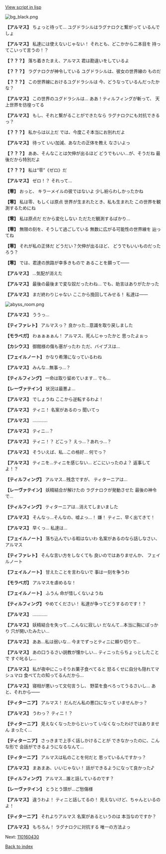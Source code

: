 [View script in lisp](../scripts/110160420.txt)

![bg_black.png](../images/backgrounds/bg_black.png)

**【アルマス】**
ちょっと待って…
ユグドラシルはラグナロクと繋がって
いるんでしょ

**【アルマス】**
私達には使えないじゃない！
それとも、どこかから二本目を
持ってこいって言うの！？

**【？？？】**
落ち着きたまえ、アルマス
君は勘違いをしているよ

**【？？？】**
ラグナロクが神令している
ユグドラシルは、彼女の世界線の
ものだ

**【？？？】**
この世界線におけるユグドラシルは
今、どうなっているんだったかな？

**【アルマス】**
この世界のユグドラシルは…
ああ！ティルフィングが斬って、
天上世界を彷徨ってる

**【アルマス】**
もし、それと繋がることができたなら
ラグナロクにも対抗できるっ？

**【？？？】**
私からは以上だ
では、今度こそ本当にお別れだよ

**【アルマス】**
待って
いい加減、あなたの正体を教え
なさいよっ

**【？？？】**
ああ、そんなことは欠伸が出るほど
どうでもいい…が、そうだね
最後だから特別だよ

**【？？？】**
私は“零”《ゼロ》だ

**【アルマス】**
ゼロ！？
それって…

**【零】**
おっと、
キラーメイルの彼ではないよ
少し紛らわしかったかね

**【零】**
私は零、もしくは原点
世界が生まれたとき、私も生まれた
この世界を観測するためにね

**【零】**
私は原点だ
だから変化しない
ただただ観測するばかり…

**【零】**
無限の刻を、そうして過ごしている
無数に広がる可能性の世界線を
辿ってね

**【零】**
それが私の正体だ
どうだい？欠伸が出るほど、
どうでもいいものだったろう？

**【零】**
では、君達の旅路が幸多きもので
あることを願って――

**【アルマス】**
…気配が消えた

**【アルマス】**
最後の最後まで変な奴だったわね…
でも、助言はありがたかった

**【アルマス】**
まだ終わりじゃない
ここから挽回してみせる！
私達は――

![abyss_room.png](../images/backgrounds/abyss_room.png)

**【アルマス】**
ううっ…

**【ティファレト】**
アルマスっ？
良かった…意識を取り戻しました

**【モラベガ】**
わぁぁぁぁん！
アルマス、死んじゃったかと
思ったよぉっ

**【カシウス】**
御館様の傷も塞がったわ
ただ、バイブスは…

**【フェイルノート】**
かなり希薄になっているわね

**【アルマス】**
みんな…無事っ…？

**【ティルフィング】**
一命は取り留めています…
でも…

**【レーヴァテイン】**
状況は最悪よ…

**【アルマス】**
でしょうね
ここから逆転するわよ！

**【アルマス】**
ティニ！
名案があるのっ
聞いてっ

**【アルマス】**
…………

**【アルマス】**
ティニ…？

**【アルマス】**
ティニ！？
どこっ？
えっ…？あれっ…？

**【アルマス】**
そういえば、私…この格好…
何でっ？

**【アルマス】**
ティニを…ティニを感じない…
どこにいったのよ？
返事してよ！？

**【ティルフィング】**
アルマス…残念ですが、
ティターニアは…

**【レーヴァテイン】**
妖精結合が解けたの
ラグナロクが発動させた
最後の神令で…

**【ティルフィング】**
ティターニアは…消えてしまいました

**【アルマス】**
そんなっ…そんなの、嘘よっ…！
嫌！
ティニ、早く出てきて！

**【アルマス】**
早くっ…
私達は…

**【フェイルノート】**
落ち込んでいる暇はないわ
名案があるのなら話しなさい、
アルマス

**【ティファレト】**
そんな言い方をしなくても
良いのではありませんか、
フェイルノート

**【フェイルノート】**
甘えたことを言わないで
事は一刻を争うわ

**【モラベガ】**
アルマスを虐めるな！

**【フェイルノート】**
ふうん
命が惜しくないようね

**【ティルフィング】**
やめてください！
私達が争ってどうするのです！？

**【アルマス】**
…………

**【アルマス】**
妖精結合を失って…こんなに寂しい
だなんて…本当に胸にぽっかり
穴が開いたみたい…

**【アルマス】**
ああ…私は弱いな…
今までずっとティニに頼り切りで…

**【アルマス】**
あの口うるさい説教が懐かしい…
ティニったらちょっとしたことで
すぐ叱るし…

**【アルマス】**
私が夜中にこっそりお菓子食べてると
怒るくせに自分も隠れてマシュマロ
食べてたの知ってるんだから…

**【アルマス】**
寝相が悪いって文句言うし、
野菜を食べろってうるさいし…
あと、それから――

**【ティターニア】**
アルマス！
だんだん私の悪口になって
いませんかっ？

**【アルマス】**
うわっ？
ティニ！？

**【ティターニア】**
見えなくなったからといって
いなくなったわけではありません
まったく…

**【ティターニア】**
さっきまで上手く話しかけることが
できなかったのに、こんな形で
会話ができるようになるなんて…

**【ティターニア】**
アルマスは私のことを何だと
思っているんですかっ？

**【アルマス】**
まあまあ、いいじゃない！
話ができるようになって良かった♪

**【ティルフィング】**
アルマス…誰と話しているのです？

**【レーヴァテイン】**
とうとう頭が…ご愁傷様

**【アルマス】**
違うわよ！
ティニと話してるの！
見えないけど、ちゃんといるのよ！

**【ティターニア】**
それよりアルマス
名案があるというのは
本当なのですか？

**【アルマス】**
もちろん！
ラグナロクに対抗する
唯一の方法よっ

Next: [110160430](110160430.md)

[Back to index](index.md)
